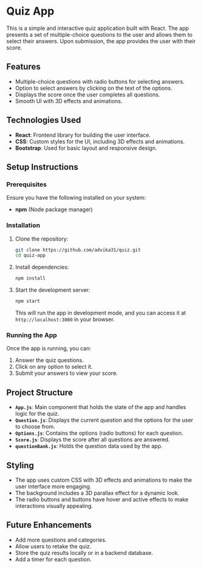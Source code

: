 # Quiz App

This is a simple and interactive quiz application built with React. The app presents a set of multiple-choice questions to the user and allows them to select their answers. Upon submission, the app provides the user with their score.

## Features

- Multiple-choice questions with radio buttons for selecting answers.
- Option to select answers by clicking on the text of the options.
- Displays the score once the user completes all questions.
- Smooth UI with 3D effects and animations.

## Technologies Used

- **React**: Frontend library for building the user interface.
- **CSS**: Custom styles for the UI, including 3D effects and animations.
- **Bootstrap**: Used for basic layout and responsive design.

## Setup Instructions

### Prerequisites
Ensure you have the following installed on your system:
- **npm** (Node package manager)

### Installation

1. Clone the repository:
   ```bash
   git clone https://github.com/advika31/quiz.git
   cd quiz-app
   ```

2. Install dependencies:
   ```bash
   npm install
   ```

3. Start the development server:
   ```bash
   npm start
   ```

   This will run the app in development mode, and you can access it at `http://localhost:3000` in your browser.

### Running the App

Once the app is running, you can:
1. Answer the quiz questions.
2. Click on any option to select it.
3. Submit your answers to view your score.

## Project Structure

- **`App.js`**: Main component that holds the state of the app and handles logic for the quiz.
- **`Question.js`**: Displays the current question and the options for the user to choose from.
- **`Options.js`**: Contains the options (radio buttons) for each question.
- **`Score.js`**: Displays the score after all questions are answered.
- **`questionBank.js`**: Holds the question data used by the app.

## Styling

- The app uses custom CSS with 3D effects and animations to make the user interface more engaging.
- The background includes a 3D parallax effect for a dynamic look.
- The radio buttons and buttons have hover and active effects to make interactions visually appealing.

## Future Enhancements

- Add more questions and categories.
- Allow users to retake the quiz.
- Store the quiz results locally or in a backend database.
- Add a timer for each question.

